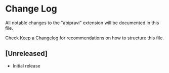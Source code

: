 # Change Log

All notable changes to the "abipravi" extension will be documented in this file.

Check [Keep a Changelog](http://keepachangelog.com/) for recommendations on how to structure this file.

## [Unreleased]

- Initial release
